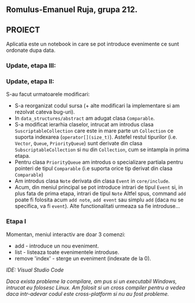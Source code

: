 ## Romulus-Emanuel Ruja, grupa 212.

## PROIECT

Aplicatia este un notebook in care se pot introduce evenimente ce sunt ordonate dupa data.

### Update, etapa III:

### Update, etapa II:

S-au facut urmatoarele modificari:
* S-a reorganizat codul sursa (+ alte modificari la implementare si am rezolvat cateva bug-uri).
* In `data_structures/abstract` am adugat clasa `Comparable`.
* S-a modificat ierarhia claselor, intrucat am introdus clasa `SuscriptableCollection` care este in mare parte un `Collection` ce suporta indexarea (`operator[](size_t)`). Astefel restul tipurilor (i.e. `Vector`, `Queue`, `PriorityQueue`) sunt derivate din clasa `SubscriptableCollection` si nu din `Collection`, cum se intampla in prima etapa. 
* Pentru clasa `PriorityQueue` am introdus o specializare partiala pentru pointeri de tipul `Comparable` (i.e suporta orice tip derivat din clasa `Comparable`)
* Am introdus clasa `Note` derivata din clasa `Event` in `core/include`.
* Acum, din meniul principal se pot introduce intrari de tipul `Event` si, in plus fata de prima etapa, intrari de tipul `Note` Altfel spus, command `add` poate fi folosita acum `add note`, `add event` sau simplu `add` (daca nu se specifica, va fi `event`). Alte functionalitati urmeaza sa fie introduse...

### Etapa I

Momentan, meniul interactiv are doar 3 comenzi:

* add - introduce un nou eveniment.
* list - listeaza toate evenimentele introduse.
* remove 'index' - sterge un eveniment (indexate de la 0).

*_IDE: Visual Studio Code_*

*_Daca exista probleme la compilare, am pus si un executabil Windows, intrucat eu folosesc Linux. Am folosit si un cross compiler pentru a vedea daca intr-adevar codul este cross-platform si nu au fost probleme._*